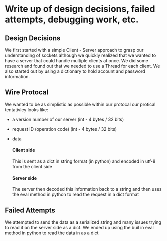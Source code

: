 # Write up of design decisions, failed attempts, debugging work, etc.



## Design Decisions
We first started with a simple Client - Server approach to grasp our understanding of sockets although we quickly realized that we wanted to have a server that could handle multiple clients at once. We did some research and found out that we needed to use a Thread for each client. We also started out by using a dictionary to hold account and password information. 



## Wire Protocal

We wanted to be as simplistic as possible within our protocal our protical tentativley looks like:

- a version number of our server (int - 4 bytes / 32 bits)
- request ID (operation code) (int - 4 bytes / 32 bits)
- data 

    #### Client side
    This is sent as a dict in string format (in python) and encoded in utf-8 from the client side
    #### Server side
    The server then decoded this information back to a string and then uses the eval method in python to read the request in a dict format



## Failed Attempts

We attempted to send the data as a serialized string and many issues trying to read it on the server side as a dict. We ended up using the buil in eval method in python to read the data in as a dict